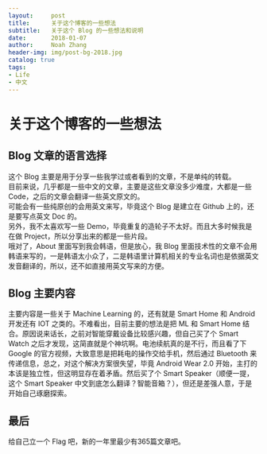 ```yaml
---
layout:     post
title:      关于这个博客的一些想法
subtitle:   关于这个 Blog 的一些想法和说明
date:       2018-01-07
author:     Noah Zhang
header-img: img/post-bg-2018.jpg
catalog: true
tags:
- Life
- 中文
---
```

# 关于这个博客的一些想法  
## Blog 文章的语言选择
这个 Blog 主要是用于分享一些我学过或者看到的文章，不是单纯的转载。  
目前来说，几乎都是一些中文的文章，主要是这些文章没多少难度，大都是一些 Code，之后的文章会翻译一些英文原文的。  
可能会有一些纯原创的会用英文来写，毕竟这个 Blog 是建立在 Github 上的，还是要写点英文 Doc 的。  
另外，我不太喜欢写一些 Demo，毕竟重复的造轮子不太好。而且大多时候我是在做 Project，所以分享出来的都是一些片段。  
哦对了，About 里面写到我会韩语，但是放心，我 Blog 
里面技术性的文章不会用韩语来写的，一是韩语太小众了，二是韩语里计算机相关的专业名词也是依据英文发音翻译的，所以，还不如直接用英文写来的方便。

## Blog 主要内容
主要内容是一些关于 Machine Learning 的，还有就是 Smart Home 和 Android 开发还有 IOT 之类的。不难看出，目前主要的想法是把 ML 和 Smart Home
结合。原因说来话长，之前对智能穿戴设备比较感兴趣，但自己买了个 Smart Watch 之后才发现，这简直就是个神坑啊。电池续航真的是不行，而且看了下 Google 
的官方视频，大致意思是把耗电的操作交给手机，然后通过 Bluetooth 来传递信息，总之，对这个解决方案很失望，毕竟 Android Wear 2.0 
开始，主打的本该是独立性，但这明显存在着矛盾。然后买了个 Smart 
Speaker（顺便一提，这个 Smart Speaker 中文到底怎么翻译？智能音箱？），但还是差强人意，于是开始自己琢磨探索。

## 最后
给自己立一个 Flag 吧，新的一年里最少有365篇文章吧。
